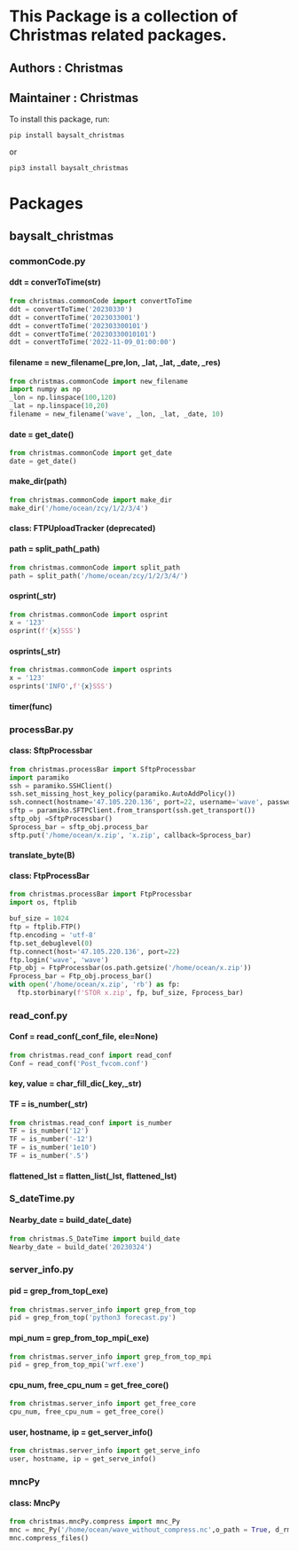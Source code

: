 # This Package is a collection of Christmas related packages.
## Authors : Christmas
## Maintainer : Christmas

To install this package, run:

    pip install baysalt_christmas
or

    pip3 install baysalt_christmas

# Packages
## baysalt_christmas

### commonCode.py
#### ddt = converToTime(str)
```python
from christmas.commonCode import convertToTime
ddt = convertToTime('20230330')
ddt = convertToTime('2023033001')
ddt = convertToTime('202303300101')
ddt = convertToTime('20230330010101')
ddt = convertToTime('2022-11-09_01:00:00')
```
#### filename = new_filename(_pre,lon, _lat, _lat, _date, _res)
```python
from christmas.commonCode import new_filename
import numpy as np 
_lon = np.linspace(100,120)
_lat = np.linspace(10,20)
filename = new_filename('wave', _lon, _lat, _date, 10)
```
#### date = get_date()
```python
from christmas.commonCode import get_date
date = get_date()
```
#### make_dir(path)
```python
from christmas.commonCode import make_dir
make_dir('/home/ocean/zcy/1/2/3/4')
```
#### class: FTPUploadTracker (deprecated)
#### path = split_path(_path)
```python
from christmas.commonCode import split_path
path = split_path('/home/ocean/zcy/1/2/3/4/')
```
#### osprint(_str)
```python
from christmas.commonCode import osprint
x = '123'
osprint(f'{x}SSS')
```
#### osprints(_str)
```python
from christmas.commonCode import osprints
x = '123'
osprints('INFO',f'{x}SSS')
```
#### timer(func)

### processBar.py
#### class: SftpProcessbar
```python
from christmas.processBar import SftpProcessbar
import paramiko
ssh = paramiko.SSHClient()
ssh.set_missing_host_key_policy(paramiko.AutoAddPolicy())
ssh.connect(hostname='47.105.220.136', port=22, username='wave', password='wave', timeout=100)
sftp = paramiko.SFTPClient.from_transport(ssh.get_transport())
sftp_obj =SftpProcessbar()
Sprocess_bar = sftp_obj.process_bar
sftp.put('/home/ocean/x.zip', 'x.zip', callback=Sprocess_bar)
```
#### translate_byte(B)
#### class: FtpProcessBar
```python
from christmas.processBar import FtpProcessbar
import os, ftplib

buf_size = 1024
ftp = ftplib.FTP()
ftp.encoding = 'utf-8'
ftp.set_debuglevel(0)
ftp.connect(host='47.105.220.136', port=22)
ftp.login('wave', 'wave')
Ftp_obj = FtpProcessbar(os.path.getsize('/home/ocean/x.zip'))
Fprocess_bar = Ftp_obj.process_bar()
with open('/home/ocean/x.zip', 'rb') as fp:
  ftp.storbinary(f'STOR x.zip', fp, buf_size, Fprocess_bar)
```


### read_conf.py
#### Conf = read_conf(_conf_file, ele=None)
```python
from christmas.read_conf import read_conf
Conf = read_conf('Post_fvcom.conf')
```
#### key, value = char_fill_dic(_key,_str)
#### TF = is_number(_str)
```python
from christmas.read_conf import is_number
TF = is_number('12')
TF = is_number('-12')
TF = is_number('1e10')
TF = is_number('.5')
```
#### flattened_lst = flatten_list(_lst, flattened_lst)

### S_dateTime.py
#### Nearby_date = build_date(_date)
```python
from christmas.S_DateTime import build_date
Nearby_date = build_date('20230324')
```

### server_info.py
#### pid = grep_from_top(_exe)
```python
from christmas.server_info import grep_from_top
pid = grep_from_top('python3 forecast.py')
```
#### mpi_num = grep_from_top_mpi(_exe)
```python
from christmas.server_info import grep_from_top_mpi
pid = grep_from_top_mpi('wrf.exe')
```
#### cpu_num, free_cpu_num = get_free_core()
```python
from christmas.server_info import get_free_core
cpu_num, free_cpu_num = get_free_core()
```
#### user, hostname, ip = get_server_info()
```python
from christmas.server_info import get_serve_info
user, hostname, ip = get_serve_info()
```
### mncPy
#### class: MncPy
```python
from christmas.mncPy.compress import mnc_Py
mnc = mnc_Py('/home/ocean/wave_without_compress.nc',o_path = True, d_rm=True)
mnc.compress_files()
```
